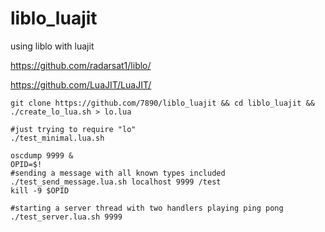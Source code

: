 # liblo_luajit
using liblo with luajit

https://github.com/radarsat1/liblo/

https://github.com/LuaJIT/LuaJIT/

```
git clone https://github.com/7890/liblo_luajit && cd liblo_luajit && ./create_lo_lua.sh > lo.lua

#just trying to require "lo"
./test_minimal.lua.sh

oscdump 9999 &
OPID=$!
#sending a message with all known types included
./test_send_message.lua.sh localhost 9999 /test
kill -9 $OPID

#starting a server thread with two handlers playing ping pong
./test_server.lua.sh 9999

```
